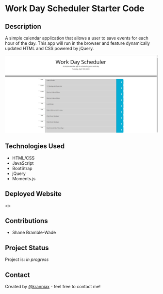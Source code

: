 # Work Day Scheduler Starter Code

## Description

A simple calendar application that allows a user to save events for each hour of the day. This app will run in the browser and feature dynamically updated HTML and CSS powered by jQuery.

![Alt text](/assets/images/Screenshot%202023-04-18%20182634.jpg)

## Technologies Used

* HTML/CSS
* JavaScript
* BootStrap
* jQuery
* Moments.js

## Deployed Website

<>

## Contributions

* Shane Bramble-Wade

## Project Status

Project is: _in progress_

## Contact

Created by [@kranniax](https://twitter.com/kranniax) - feel free to contact me!
